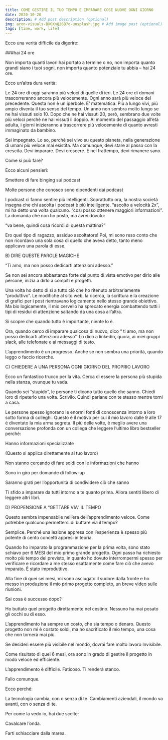 ```yaml
---
title: COME GESTIRE IL TUO TEMPO E IMPARARE COSE NUOVE OGNI GIORNO
date: 2020-10-20
description: # Add post description (optional)
img: aron-visuals-BXOXnQ26B7o-unsplash.jpg # Add image post (optional)
tags: [time, work, life]
---
```


Ecco una verità difficile da digerire:

###hai 24 ore

Non importa quanti lavori hai portato a termine o no, non importa quanto grandi siano i tuoi sogni, non importa quanto potenziale tu abbia – hai 24 ore.

Ecco un’altra dura verità:

Le 24 ore di oggi saranno più veloci di quelle di ieri. Le 24 ore di domani trascorreranno ancora più velocemente. Ogni anno sarà più veloce del precedente. Questa non è un iperbole. E’ matematica. Più a lungo vivi, più ampio diventa il tuo senso del tempo. Un anno non sembra molto lungo se ne hai vissuti solo 10. Dopo che ne hai vissuti 20, però, sembrano due volte più veloci perché ne hai vissuti il doppio. Al momento del passaggio all’età adulta, i giorni inizieranno a trascorrere più velocemente di quanto avresti immaginato da bambino.

Sei impegnato. Lo so, perché sei vivo su questo pianeta, nella generazione di umani più veloce mai esistita. Ma comunque, devi stare al passo con la crescita. Devi imparare. Devi crescere. E nel frattempo, devi rimanere sano.

Come si può fare?

Ecco alcuni pensieri:

Smettere di fare binging sui podcast

Molte persone che conosco sono dipendenti dai podcast

I podcast ci fanno sentire più intelligenti. Soprattutto ora, la nostra società insegna che chi ascolta i podcast è più intelligente.
“ascolto a velocità 2x”, mi ha detto una volta qualcuno. “così posso ottenere maggiori informazioni”.
La domanda che non ho posto, ma avrei dovuto:

“va bene, quindi cosa ricordi di questa mattina?”

Ero quel tipo di ragazzo, assiduo ascoltatore! Poi, mi sono reso conto che non ricordavo una sola cosa di quello che aveva detto, tanto meno applicavo una parola di esse.

B) DIRE QUESTE PAROLE MAGICHE

“Ti amo, ma non posso dedicarti attenzioni adesso.”

Se non sei ancora abbastanza forte dal punto di vista emotivo per dirlo alle persone, inizia a dirlo a compiti e progetti.

Una volta ho detto di sì a tutto ciò che ho ritenuto arbitrariamente “produttivo”. Le modifiche al sito web, la ricerca, la scrittura e la creazione di grafici per i post rientravano logicamente nello stesso grande obiettivo. Ma bio logicamente, il mio cervello ha sprecato energia combattendo tutti i tipi di residui di attenzione saltando da una cosa all’altra.

Si scopre che quando tutto è importante, niente lo è.

Ora, quando cerco di imparare qualcosa di nuovo, dico “ ti amo, ma non posso dedicarti attenzioni adesso”. Lo dico a linkedin, quora, ai miei gruppi slack, alle telefonate e ai messaggi di testo.

L’apprendimento è un progresso. Anche se non sembra una priorità, quando leggo o faccio ricerche.

C) CHIEDERE A UNA PERSONA OGNI GIORNO DEL PROPRIO LAVORO

Ecco un fantastico trucco per la vita. Cerca di essere la persona più stupida nella stanza, ovunque tu vada.

Quando sei “stupido”, le persone ti dicono tutto quello che sanno. Chiedi loro di ripeterlo una volta. Scrivilo. Quindi parlane con te stesso mentre torni a casa.

Le persone spesso ignorano le enormi fonti di conoscenza intorno a loro sotto forma di colleghi. Questo è il motivo per cui il mio lavoro dalle 9 alle 17 è diventato la mia arma segreta. Il più delle volte, è meglio avere una conversazione profonda con un collega che leggere l’ultimo libro bestseller perché:

Hanno informazioni specializzate

(Questo si applica direttamente al tuo lavoro)

Non stanno cercando di fare soldi con le informazioni che hanno

Sono in giro per domande di follow-up

Saranno grati per l’opportunità di condividere ciò che sanno

Ti sfido a imparare da tutti intorno a te quanto prima. Allora sentiti libero di leggere altri libri.

D) PROPENSIONE A “GETTARE VIA” IL TEMPO

Questo sembra impensabile nell’era dell’apprendimento veloce. Come potrebbe qualcuno permettersi di buttare via il tempo?

Semplice. Perché una lezione appresa con l’esperienza è spesso più potente di cento concetti appresi in teoria.

Quando ho imparato la programmazione per la prima volta, sono stato schiavo per 6 MESI del mio primo grande progetto. Ogni passo ha richiesto molto più tempo del previsto, in quanto ho dovuto interrompermi spesso per verificare e ricordare a me stesso esattamente come fare ciò che avevo imparato. È stato improduttivo.

Alla fine di quei sei mesi, mi sono asciugato il sudore dalla fronte e ho messo in produzione  il mio primo progetto completo, un breve video sulle riunioni.

Sai cosa è successo dopo?

Ho buttato quel progetto direttamente nel cestino. Nessuno ha mai posato gli occhi su di esso.

L’apprendimento ha sempre un costo, che sia tempo o denaro. Questo progetto non mi è costato soldi, ma ho sacrificato il mio tempo, una cosa che non tornerà mai più.

Se desideri essere più visibile nel mondo, dovrai fare molto lavoro Invisibile.

Come risultato di quei 6 mesi, ora sono in grado di gestire il progetto in modo veloce ed efficiente.

L’apprendimento è difficile. Faticoso. Ti renderà stanco.

Fallo comunque.

Ecco perché:

La tecnologia cambia, con o senza di te. Cambiamenti aziendali, il mondo va avanti, con o senza di te.

Per come la vedo io, hai due scelte:

Cavalcare l’onda.

Farti schiacciare dalla marea.
